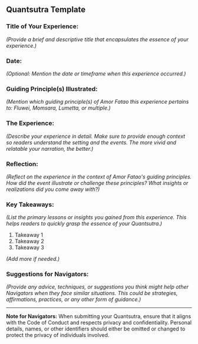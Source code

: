 ## Quantsutra Template

### Title of Your Experience:
*(Provide a brief and descriptive title that encapsulates the essence of your experience.)*

### Date:
*(Optional: Mention the date or timeframe when this experience occurred.)*

### Guiding Principle(s) Illustrated:
*(Mention which guiding principle(s) of Amor Fatao this experience pertains to: Fluwei, Momsara, Lumetta, or multiple.)*

### The Experience:
*(Describe your experience in detail. Make sure to provide enough context so readers understand the setting and the events. The more vivid and relatable your narration, the better.)*

### Reflection:
*(Reflect on the experience in the context of Amor Fatao's guiding principles. How did the event illustrate or challenge these principles? What insights or realizations did you come away with?)*

### Key Takeaways:
*(List the primary lessons or insights you gained from this experience. This helps readers to quickly grasp the essence of your Quantsutra.)*

1. Takeaway 1
2. Takeaway 2
3. Takeaway 3

*(Add more if needed.)*

### Suggestions for Navigators:
*(Provide any advice, techniques, or suggestions you think might help other Navigators when they face similar situations. This could be strategies, affirmations, practices, or any other form of guidance.)*

---

**Note for Navigators:** When submitting your Quantsutra, ensure that it aligns with the Code of Conduct and respects privacy and confidentiality. Personal details, names, or other identifiers should either be omitted or changed to protect the privacy of individuals involved.